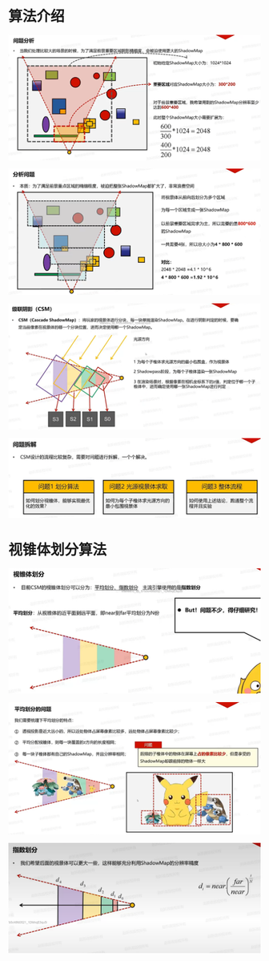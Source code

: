 # 算法介绍
 ![输入图片说明](/imgs/2025-02-28/MlvIKaHW69fbrCui.png)
 
![输入图片说明](/imgs/2025-02-28/cIszCS4ep3rp44ep.png)

![输入图片说明](/imgs/2025-02-28/LOtvUuFLq7ZLhKQ9.png)

![输入图片说明](/imgs/2025-02-28/EC5xuIQ1DfI0UxVl.png)

# 视锥体划分算法

![输入图片说明](/imgs/2025-02-28/JB6arthKfUApwilD.png)

![输入图片说明](/imgs/2025-02-28/z1pqFpFjkieK8F4e.png)

![输入图片说明](/imgs/2025-02-28/wjvyEYImwMOmdAHY.png)


<!--stackedit_data:
eyJoaXN0b3J5IjpbMTEzOTIyOTEzLDIxNzkyNDc0MywtMTI0MD
UyOTcxMiwtODI0NzY2NTY0LC0xNDI0Mzc1Nzk2LDEyOTc4NTcz
MjMsLTcwMjk5NDk5XX0=
-->